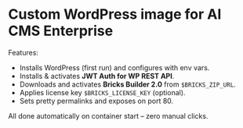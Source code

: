 # Custom WordPress image for AI CMS Enterprise

Features:
* Installs WordPress (first run) and configures with env vars.
* Installs & activates **JWT Auth for WP REST API**.
* Downloads and activates **Bricks Builder 2.0** from `$BRICKS_ZIP_URL`.
* Applies license key `$BRICKS_LICENSE_KEY` (optional).
* Sets pretty permalinks and exposes on port 80.

All done automatically on container start – zero manual clicks.
